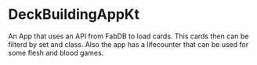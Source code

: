 # DeckBuildingAppKt
An App that uses an API from FabDB to load cards. This cards then can be filterd by set and class. Also the app has a lifecounter that can be used for some flesh and blood games. 
